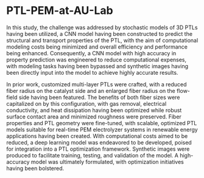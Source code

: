 # PTL-PEM-at-AU-Lab
In this study, the challenge was addressed by stochastic models of 3D PTLs having been utilized, a CNN model having been constructed to predict the structural and transport properties of the PTL, with the aim of computational modeling costs being minimized and overall efficiency and performance being enhanced. Consequently, a CNN model with high accuracy in property prediction was engineered to reduce computational expenses, with modeling tasks having been bypassed and synthetic images having been directly input into the model to achieve highly accurate results.

In prior work, customized multi-layer PTLs were crafted, with a reduced fiber radius on the catalyst side and an enlarged fiber radius on the flow-field side having been featured.
The benefits of both fiber sizes were capitalized on by this configuration, with gas removal, electrical conductivity, and heat dissipation having been optimized while robust surface contact area and minimized roughness were preserved.
Fiber properties and PTL geometry were fine-tuned, with scalable, optimized PTL models suitable for real-time PEM electrolyzer systems in renewable energy applications having been created.
With computational costs aimed to be reduced, a deep learning model was endeavored to be developed, poised for integration into a PTL optimization framework.
Synthetic images were produced to facilitate training, testing, and validation of the model.
A high-accuracy model was ultimately formulated, with optimization initiatives having been bolstered.
